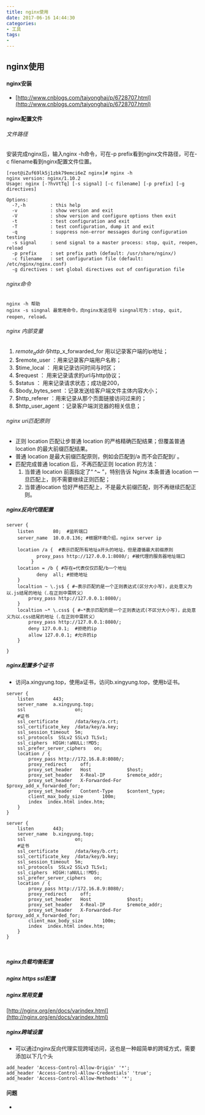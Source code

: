 ```yaml
---
title: nginx使用
date: 2017-06-16 14:44:30
categories: 
- 工具
tags:
- 
---
```


## nginx使用

#### nginx安装

- [http://www.cnblogs.com/taiyonghai/p/6728707.html](http://www.cnblogs.com/taiyonghai/p/6728707.html)

#### nginx配置文件

###### 文件路径

安装完成nginx后，输入nginx -h命令，可在-p prefix看到nginx文件路径，可在-c filename看到nginx配置文件位置。

```
[root@iZuf69lk5j1zbk79emci6eZ nginx]# nginx -h
nginx version: nginx/1.10.2
Usage: nginx [-?hvVtTq] [-s signal] [-c filename] [-p prefix] [-g directives]

Options:
  -?,-h         : this help
  -v            : show version and exit
  -V            : show version and configure options then exit
  -t            : test configuration and exit
  -T            : test configuration, dump it and exit
  -q            : suppress non-error messages during configuration testing
  -s signal     : send signal to a master process: stop, quit, reopen, reload
  -p prefix     : set prefix path (default: /usr/share/nginx/)
  -c filename   : set configuration file (default: /etc/nginx/nginx.conf)
  -g directives : set global directives out of configuration file
```

###### nginx命令

```
nginx -h 帮助
nginx -s singnal 最常用命令，向nginx发送信号 singnal可为：stop, quit, reopen, reload。
```

###### nginx 内部变量

1. $remote_addr 与$http_x_forwarded_for 用以记录客户端的ip地址； 
2. $remote_user ：用来记录客户端用户名称； 
3. $time_local ： 用来记录访问时间与时区；
4. $request ： 用来记录请求的url与http协议；
5. $status ： 用来记录请求状态；成功是200， 
6. $body_bytes_sent ：记录发送给客户端文件主体内容大小；
7. $http_referer ：用来记录从那个页面链接访问过来的； 
8. $http_user_agent ：记录客户端浏览器的相关信息；


###### nginx uri匹配原则

- 正则 location 匹配让步普通 location 的严格精确匹配结果；但覆盖普通 location 的最大前缀匹配结果。
- 普通 location 是最大前缀匹配原则，例如会匹配到/a 而不会匹配到/ 。
- 匹配完成普通 location 后，不再匹配正则 location 的方法：
   1. 当普通 location 前面指定了“ ^~ ”，特别告诉 Nginx 本条普通 location 一旦匹配上，则不需要继续正则匹配；
   2. 当普通location 恰好严格匹配上，不是最大前缀匹配，则不再继续匹配正则。

##### nginx反向代理配置

```
server {  
    listen       80;  #监听端口
    server_name  10.0.0.136; #根据环境介绍，nginx server ip  

    location /a {  #表示匹配所有地址a开头的地址，但是遵循最大前缀原则
           proxy_pass http://127.0.0.1:8080/; #被代理的服务器地址端口  
         }
    location = /b { #存在=代表仅仅匹配/b一个地址
           deny  all; #拒绝地址
    }
    localtion ~ \.js$ { #~表示匹配的是一个正则表达式(区分大小写)，此处意义为以.js结尾的地址（.在正则中需转义）
        proxy_pass http://127.0.0.1:8080/;
    }
    localtion ~* \.css$ { #~*表示匹配的是一个正则表达式(不区分大小写)，此处意义为以.css结尾的地址（.在正则中需转义）
        proxy_pass http://127.0.0.1:8080/;
        deny 127.0.0.1;  #拒绝的ip
        allow 127.0.0.1; #允许的ip
    }
    
}
```

##### nginx配置多个证书

- 访问a.xingyung.top，使用a证书，访问b.xingyung.top，使用b证书。
```
server {  
    listen       443;
    server_name  a.xingyung.top;
    ssl                  on;  
    #证书  
    ssl_certificate      /data/key/a.crt;  
    ssl_certificate_key  /data/key/a.key;  
    ssl_session_timeout  5m;  
    ssl_protocols  SSLv2 SSLv3 TLSv1;  
    ssl_ciphers  HIGH:!aNULL:!MD5;  
    ssl_prefer_server_ciphers   on;  
    location / {  
        proxy_pass http://172.16.8.8:8080/;         
        proxy_redirect     off;           
        proxy_set_header   Host             $host;            
        proxy_set_header   X-Real-IP        $remote_addr;              
        proxy_set_header   X-Forwarded-For  $proxy_add_x_forwarded_for;
        proxy_set_header   Content-Type     $content_type;              
        client_max_body_size       100m;              
        index  index.html index.htm;  
    }      
}

server {  
    listen       443;
    server_name  b.xingyung.top;
    ssl                  on;  
    #证书  
    ssl_certificate      /data/key/b.crt;  
    ssl_certificate_key  /data/key/b.key;  
    ssl_session_timeout  5m;  
    ssl_protocols  SSLv2 SSLv3 TLSv1;  
    ssl_ciphers  HIGH:!aNULL:!MD5;  
    ssl_prefer_server_ciphers   on;  
    location / {  
        proxy_pass http://172.16.8.9:8080/;         
        proxy_redirect     off;           
        proxy_set_header   Host             $host;            
        proxy_set_header   X-Real-IP        $remote_addr;              
        proxy_set_header   X-Forwarded-For  $proxy_add_x_forwarded_for;              
        client_max_body_size       100m;              
        index  index.html index.htm;  
    }      
}



```


##### nginx负载均衡配置

##### nginx https ssl配置

##### nginx常用变量

[http://nginx.org/en/docs/varindex.html](http://nginx.org/en/docs/varindex.html)

##### nginx跨域设置
- 可以通过nginx反向代理实现跨域访问，这也是一种超简单的跨域方式，需要添加以下几个头
```
add_header 'Access-Control-Allow-Origin' '*';
add_header 'Access-Control-Allow-Credentials' 'true';
add_header 'Access-Control-Allow-Methods' '*';
```

#### 问题

- 